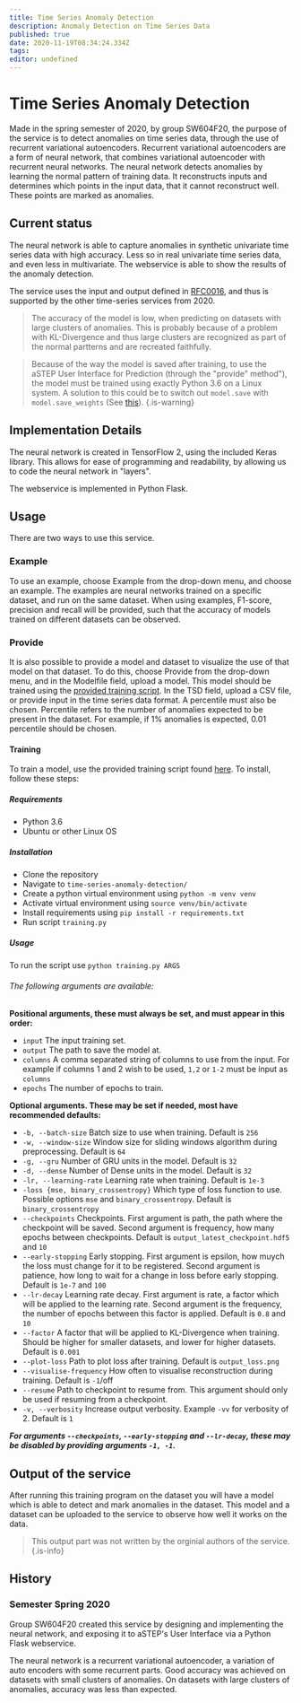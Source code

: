 ```yaml
---
title: Time Series Anomaly Detection
description: Anomaly Detection on Time Series Data
published: true
date: 2020-11-19T08:34:24.334Z
tags: 
editor: undefined
---
```


# Time Series Anomaly Detection
Made in the spring semester of 2020, by group SW604F20, the purpose of the service is to detect anomalies on time series data, through the use of recurrent variational autoencoders.
Recurrent variational autoencoders are a form of neural network, that combines variational autoencoder with recurrent neural networks.
The neural network detects anomalies by learning the normal pattern of training data. It reconstructs inputs and determines which points in the input data, that it cannot reconstruct well. These points are marked as anomalies.

## Current status
The neural network is able to capture anomalies in synthetic univariate time series data with high accuracy. Less so in real univariate time series data, and even less in multivariate. The webservice is able to show the results of the anomaly detection.

The service uses the input and output defined in [RFC0016](https://wiki.astep-dev.cs.aau.dk/rfc/0016), and thus is supported by the other time-series services from 2020.

> The accuracy of the model is low, when predicting on datasets with large clusters of anomalies. This is probably because of a problem with KL-Divergence and thus large clusters are recognized as part of the normal partterns and are recreated faithfully.

> Because of the way the model is saved after training, to use the aSTEP User Interface for Prediction (through the "provide" method"), the model must be trained using exactly Python 3.6 on a Linux system. A solution to this could be to switch out `model.save` with `model.save_weights` (See [this](https://www.tensorflow.org/tutorials/keras/save_and_load#manually_save_weights)). {.is-warning}

## Implementation Details
The neural network is created in TensorFlow 2, using the included Keras library. This allows for ease of programming and readability, by allowing us to code the neural network in "layers".

The webservice is implemented in Python Flask.
## Usage
There are two ways to use this service.

### Example
To use an example, choose Example from the drop-down menu, and choose an example. The examples are neural networks trained on a specific dataset, and run on the same dataset.
When using examples, F1-score, precision and recall will be provided, such that the accuracy of models trained on different datasets can be observed.

### Provide
It is also possible to provide a model and dataset to visualize the use of that model on that dataset.
To do this, choose Provide from the drop-down menu, and in the Modelfile field, upload a model. This model should be trained using the [provided training script](#training).
In the TSD field, upload a CSV file, or provide input in the time series data format. A percentile must also be chosen. 
Percentile refers to the number of anomalies expected to be present in the dataset. For example, if 1% anomalies is expected, 0.01 percentile should be chosen.

#### Training
To train a model, use the provided training script found [here](https://daisy-git.cs.aau.dk/astep-2020/time-series-anomaly-detection).
To install, follow these steps:
##### Requirements
- Python 3.6
- Ubuntu or other Linux OS
##### Installation
- Clone the repository
- Navigate to `time-series-anomaly-detection/`
- Create a python virtual environment using `python -m venv venv`
- Activate virtual environment using `source venv/bin/activate`
- Install requirements using `pip install -r requirements.txt`
- Run script `training.py`

##### Usage
To run the script use `python training.py ARGS`

###### The following arguments are available:
**Positional arguments, these must always be set, and must appear in this order:**
- `input` The input training set.
- `output` The path to save the model at.
- `columns` A comma separated string of columns to use from the input. For example if columns 1 and 2 wish to be used, `1,2` or `1-2` must be input as `columns`
- `epochs` The number of epochs to train.

**Optional arguments. These may be set if needed, most have recommended defaults:**
- `-b, --batch-size` Batch size to use when training. Default is `256`
- `-w, --window-size` Window size for sliding windows algorithm during preprocessing. Default is `64`
- `-g, --gru` Number of GRU units in the model. Default is `32`
- `-d, --dense` Number of Dense units in the model. Default is `32`
- `-lr, --learning-rate` Learning rate when training. Default is `1e-3`
- `-loss {mse, binary_crossentropy}` Which type of loss function to use. Possible options `mse` and `binary_crossentropy`. Default is `binary_crossentropy`
- `--checkpoints` Checkpoints. First argument is path, the path where the checkpoint will be saved. Second argument is frequency, how many epochs between checkpoints. Default is `output_latest_checkpoint.hdf5` and `10`
- `--early-stopping` Early stopping. First argument is epsilon, how muych the loss must change for it to be registered. Second argument is patience, how long to wait for a change in loss before early stopping. Default is `1e-7` and `100`
- `--lr-decay` Learning rate decay. First argument is rate, a factor which will be applied to the learning rate. Second argument is the frequency, the number of epochs between this factor is applied. Default is `0.8` and `10`
- `--factor` A factor that will be applied to KL-Divergence when training. Should be higher for smaller datasets, and lower for higher datasets. Default is `0.001`
- `--plot-loss` Path to plot loss after training. Default is `output_loss.png`
- `--visualise-frequency` How often to visualise reconstruction during training. Default is `-1`/off
- `--resume` Path to checkpoint to resume from. This argument should only be used if resuming from a checkpoint.
- `-v, --verbosity` Increase output verbosity. Example `-vv` for verbosity of 2. Default is `1`

***For arguments `--checkpoints`, `--early-stopping` and `--lr-decay`, these may be disabled by providing arguments `-1, -1`.***

## Output of the service
After running this training program on the dataset you will have a model which is able to detect and mark anomalies in the dataset. This model and a dataset can be uploaded to the service to observe how well it works on the data.
> This output part was not written by the orginial authors of the service.
{.is-info}


## History
### Semester Spring 2020
Group SW604F20 created this service by designing and implementing the neural network, and exposing it to aSTEP's User Interface via a Python Flask webservice.

The neural network is a recurrent variational autoencoder, a variation of auto encoders with some recurrent parts. 
Good accuracy was achieved on datasets with small clusters of anomalies.
On datasets with large clusters of anomalies, accuracy was less than expected.








